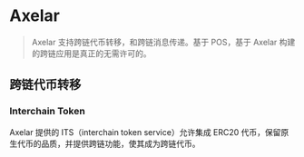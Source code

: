 # Axelar

> Axelar 支持跨链代币转移，和跨链消息传递。基于 POS，基于 Axelar 构建的跨链应用是真正的无需许可的。

## 跨链代币转移

### Interchain Token

Axelar 提供的 ITS（interchain token service）允许集成 ERC20 代币，保留原生代币的品质，并提供跨链功能，使其成为跨链代币。
